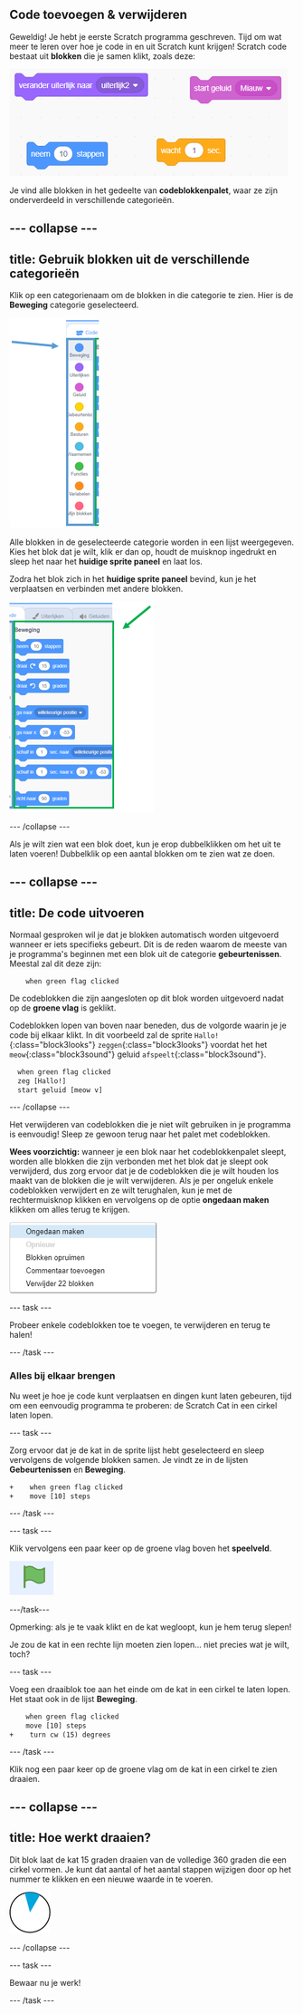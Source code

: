 ## Code toevoegen & verwijderen

Geweldig! Je hebt je eerste Scratch programma geschreven. Tijd om wat meer te leren over hoe je code in en uit Scratch kunt krijgen! Scratch code bestaat uit **blokken** die je samen klikt, zoals deze:

![](images/code1.png)

Je vind alle blokken in het gedeelte van **codeblokkenpalet**, waar ze zijn onderverdeeld in verschillende categorieën.

--- collapse ---
---
title: Gebruik blokken uit de verschillende categorieën
---

Klik op een categorienaam om de blokken in die categorie te zien. Hier is de **Beweging** categorie geselecteerd.

![](images/code2a.png)

Alle blokken in de geselecteerde categorie worden in een lijst weergegeven. Kies het blok dat je wilt, klik er dan op, houdt de muisknop ingedrukt en sleep het naar het **huidige sprite paneel** en laat los.

Zodra het blok zich in het **huidige sprite paneel** bevind, kun je het verplaatsen en verbinden met andere blokken.

![](images/code2b.png)

--- /collapse ---

Als je wilt zien wat een blok doet, kun je erop dubbelklikken om het uit te laten voeren! Dubbelklik op een aantal blokken om te zien wat ze doen.

--- collapse ---
---
title: De code uitvoeren
---

Normaal gesproken wil je dat je blokken automatisch worden uitgevoerd wanneer er iets specifieks gebeurt. Dit is de reden waarom de meeste van je programma's beginnen met een blok uit de categorie **gebeurtenissen**. Meestal zal dit deze zijn:

```blocks3
    when green flag clicked
```

De codeblokken die zijn aangesloten op dit blok worden uitgevoerd nadat op de **groene vlag** is geklikt.

Codeblokken lopen van boven naar beneden, dus de volgorde waarin je je code bij elkaar klikt. In dit voorbeeld zal de sprite `Hallo!`{:class="block3looks"} `zeggen`{:class="block3looks"} voordat het het `meow`{:class="block3sound"} geluid `afspeelt`{:class="block3sound"}.


```blocks3
  when green flag clicked
  zeg [Hallo!]
  start geluid [meow v]
```

--- /collapse ---

Het verwijderen van codeblokken die je niet wilt gebruiken in je programma is eenvoudig! Sleep ze gewoon terug naar het palet met codeblokken.

**Wees voorzichtig:** wanneer je een blok naar het codeblokkenpalet sleept, worden alle blokken die zijn verbonden met het blok dat je sleept ook verwijderd, dus zorg ervoor dat je de codeblokken die je wilt houden los maakt van de blokken die je wilt verwijderen. Als je per ongeluk enkele codeblokken verwijdert en ze wilt terughalen, kun je met de rechtermuisknop klikken en vervolgens op de optie **ongedaan maken** klikken om alles terug te krijgen.

![](images/code6.png)

--- task ---

Probeer enkele codeblokken toe te voegen, te verwijderen en terug te halen!

--- /task ---

### Alles bij elkaar brengen

Nu weet je hoe je code kunt verplaatsen en dingen kunt laten gebeuren, tijd om een eenvoudig programma te proberen: de Scratch Cat in een cirkel laten lopen.

--- task ---

Zorg ervoor dat je de kat in de sprite lijst hebt geselecteerd en sleep vervolgens de volgende blokken samen. Je vindt ze in de lijsten **Gebeurtenissen** en **Beweging**.

```blocks3
+    when green flag clicked
+    move [10] steps
```

--- /task ---

--- task ---

Klik vervolgens een paar keer op de groene vlag boven het **speelveld**.

![](images/code7.png)

---/task---

Opmerking: als je te vaak klikt en de kat wegloopt, kun je hem terug slepen!

Je zou de kat in een rechte lijn moeten zien lopen... niet precies wat je wilt, toch?

--- task ---

Voeg een draaiblok toe aan het einde om de kat in een cirkel te laten lopen. Het staat ook in de lijst **Beweging**.

```blocks3
    when green flag clicked
    move [10] steps
+    turn cw (15) degrees
```

--- /task ---

Klik nog een paar keer op de groene vlag om de kat in een cirkel te zien draaien.

--- collapse ---
---
title: Hoe werkt draaien?
---

Dit blok laat de kat 15 graden draaien van de volledige 360 graden die een cirkel vormen. Je kunt dat aantal of het aantal stappen wijzigen door op het nummer te klikken en een nieuwe waarde in te voeren.

![](images/code9.png)

--- /collapse ---

--- task ---

Bewaar nu je werk!

--- /task ---

